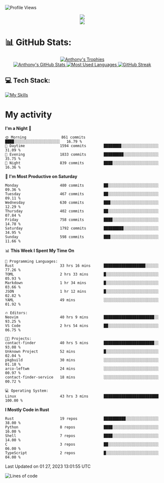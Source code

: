 
![Profile Views](https://komarev.com/ghpvc/?username=anthonymichaeltdm&label=Profile%20views&color=0e75b6&style=flat)

<!--profile banner-->
<div align="center">
  <img src="https://svg-banners.vercel.app/api?type=typeWriter&text1=Anthony%20Rubick&width=800&height=150" />
</div>

<!--profile views-->
<div align="center">
  <a href="https://u8views.com/github/AnthonyMichaelTDM">
    <img src="https://u8views.com/api/v1/github/profiles/68485672/views/day-week-month-total-count.svg">
  </a>
</div>

# 📊 GitHub Stats:

<!--trophies https://github.com/ryo-ma/github-profile-trophy -->
<div align="center"> 
  <a href="https://github.com/ryo-ma/github-profile-trophy">
    <picture>
      <source
        srcset="https://github-profile-trophy.vercel.app/?username=anthonymichaeltdm&theme=gitdimmed&no-frame=true&no-bg=true&column=-1"
        media="(prefers-color-scheme: dark)"
      />
      <source
        srcset="https://github-profile-trophy.vercel.app/?username=anthonymichaeltdm&theme=_____&no-frame=true&no-bg=true&column=-1"
        media="(prefers-color-scheme: light), (prefers-color-scheme: no-preference)"
      />
      <img src="https://github-profile-trophy.vercel.app/?username=anthonymichaeltdm&theme=gitdimmed&no-frame=true&no-bg=true&column=-1" alt="Anthony's Trophies" />
    </picture>
  </a>
</div>

<div align="center">
  <a href="https://github.com/anuraghazra/github-readme-stats">
    <picture>
      <source
        srcset="https://github-readme-stats.vercel.app/api?username=anthonymichaeltdm&show_icons=true&locale=en&theme=github_dark_dimmed&count_private=true&hide_border=true&include_all_commits=true"
        media="(prefers-color-scheme: dark)"
      />
      <source
        srcset="https://github-readme-stats.vercel.app/api?username=anthonymichaeltdm&show_icons=true&locale=en&theme=___&count_private=true&hide_border=true&include_all_commits=true"
        media="(prefers-color-scheme: light), (prefers-color-scheme: no-preference)"
      />
      <img src="https://github-readme-stats.vercel.app/api?username=anthonymichaeltdm&show_icons=true&locale=en&theme=github_dark_dimmed&count_private=true&hide_border=true&include_all_commits=true" alt="Anthony's GitHub Stats" />
    </picture>
  </a>
  
  <!--most used languages-->
  <a href="https://github.com/anuraghazra/github-readme-stats">
    <picture>
      <source
        srcset="https://github-readme-stats.vercel.app/api/top-langs?username=anthonymichaeltdm&show_icons=true&locale=en&layout=compact&theme=github_dark_dimmed&langs_count=8&count_private=true&size_weight=0.5&count_weight=0.5&hide_border=true"
        media="(prefers-color-scheme: dark)"
      />
      <source
        srcset="https://github-readme-stats.vercel.app/api/top-langs?username=anthonymichaeltdm&show_icons=true&locale=en&layout=compact&theme=____&langs_count=8&count_private=true&size_weight=0.5&count_weight=0.5&hide_border=true"
        media="(prefers-color-scheme: light), (prefers-color-scheme: no-preference)"
      />
      <img src="https://github-readme-stats.vercel.app/api/top-langs?username=anthonymichaeltdm&show_icons=true&locale=en&layout=compact&theme=github_dark_dimmed&langs_count=8&count_private=true&size_weight=0.5&count_weight=0.5&hide_border=true" alt="Most Used Languages" />
    </picture>
  </a>
  
  <!--streak https://git.io/streak-stats -->
  <a href="https://git.io/streak-stats">
    <picture>
      <source
        srcset="https://streak-stats.demolab.com?user=AnthonyMichaelTDM&theme=one-dark-pro&hide_border=true"
        media="(prefers-color-scheme: dark)"
      />
      <source
        srcset="https://streak-stats.demolab.com?user=AnthonyMichaelTDM&theme=_____&hide_border=true"
        media="(prefers-color-scheme: light), (prefers-color-scheme: no-preference)"
      />
      <img src="https://streak-stats.demolab.com?user=AnthonyMichaelTDM&theme=one-dark-pro&hide_border=true" alt="GitHub Streak" />
    </picture>
  </a>
</div>

<!--favorite languages and tools, and most used langs-->
## 💻 Tech Stack:

[![My Skills](https://skillicons.dev/icons?i=rust,actix,aws,github,githubactions,git,linux,bash,cpp,docker,java,latex,md,neovim,postgres,py,regex,vscode&theme=dark&perline=6)](https://skillicons.dev#gh-dark-mode-only)

# My activity

<!--START_SECTION:activity-->

<!--END_SECTION:activity-->

<!-- weekly activity https://github.com/AnthonyMichaelTDM/waka-readme-stats -->
<!--START_SECTION:waka-->
**I'm a Night 🦉** 

```text
🌞 Morning                861 commits         ████░░░░░░░░░░░░░░░░░░░░░   16.79 % 
🌆 Daytime                1594 commits        ████████░░░░░░░░░░░░░░░░░   31.09 % 
🌃 Evening                1833 commits        █████████░░░░░░░░░░░░░░░░   35.75 % 
🌙 Night                  839 commits         ████░░░░░░░░░░░░░░░░░░░░░   16.36 % 
```
📅 **I'm Most Productive on Saturday** 

```text
Monday                   480 commits         ██░░░░░░░░░░░░░░░░░░░░░░░   09.36 % 
Tuesday                  467 commits         ██░░░░░░░░░░░░░░░░░░░░░░░   09.11 % 
Wednesday                630 commits         ███░░░░░░░░░░░░░░░░░░░░░░   12.29 % 
Thursday                 402 commits         ██░░░░░░░░░░░░░░░░░░░░░░░   07.84 % 
Friday                   758 commits         ████░░░░░░░░░░░░░░░░░░░░░   14.78 % 
Saturday                 1792 commits        █████████░░░░░░░░░░░░░░░░   34.95 % 
Sunday                   598 commits         ███░░░░░░░░░░░░░░░░░░░░░░   11.66 % 
```


📊 **This Week I Spent My Time On** 

```text
💬 Programming Languages: 
Rust                     33 hrs 16 mins      ███████████████████░░░░░░   77.26 % 
TOML                     2 hrs 33 mins       █░░░░░░░░░░░░░░░░░░░░░░░░   05.93 % 
Markdown                 1 hr 34 mins        █░░░░░░░░░░░░░░░░░░░░░░░░   03.66 % 
JSON                     1 hr 12 mins        █░░░░░░░░░░░░░░░░░░░░░░░░   02.82 % 
YAML                     49 mins             ░░░░░░░░░░░░░░░░░░░░░░░░░   01.92 % 

🔥 Editors: 
Neovim                   40 hrs 9 mins       ███████████████████████░░   93.25 % 
VS Code                  2 hrs 54 mins       ██░░░░░░░░░░░░░░░░░░░░░░░   06.75 % 

🐱‍💻 Projects: 
contact-finder           40 hrs 5 mins       ███████████████████████░░   93.08 % 
Unknown Project          52 mins             █░░░░░░░░░░░░░░░░░░░░░░░░   02.04 % 
pkgbuild                 30 mins             ░░░░░░░░░░░░░░░░░░░░░░░░░   01.18 % 
arco-leftwm              24 mins             ░░░░░░░░░░░░░░░░░░░░░░░░░   00.97 % 
contact-finder-service   18 mins             ░░░░░░░░░░░░░░░░░░░░░░░░░   00.72 % 

💻 Operating System: 
Linux                    43 hrs 3 mins       █████████████████████████   100.00 % 
```

**I Mostly Code in Rust** 

```text
Rust                     19 repos            ██████████░░░░░░░░░░░░░░░   38.00 % 
Python                   8 repos             ████░░░░░░░░░░░░░░░░░░░░░   16.00 % 
Shell                    7 repos             ████░░░░░░░░░░░░░░░░░░░░░   14.00 % 
C                        3 repos             ██░░░░░░░░░░░░░░░░░░░░░░░   06.00 % 
TypeScript               2 repos             █░░░░░░░░░░░░░░░░░░░░░░░░   04.00 % 
```




 Last Updated on 01 27, 2023 13:01:55 UTC
<!--END_SECTION:waka-->

<!--START_SECTION:loc-->
![Lines of code](https://img.shields.io/badge/From%20Hello%20World%20I%27ve%20Written-13.1%20million%20lines%20of%20code-blue)


<!--END_SECTION:loc-->
